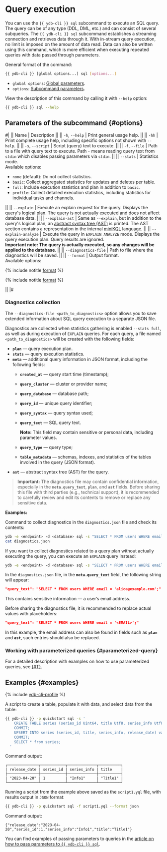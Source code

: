 # Query execution

You can use the `{{ ydb-cli }} sql` subcommand to execute an SQL query. The query can be of any type (DDL, DML, etc.) and can consist of several subqueries. The `{{ ydb-cli }} sql` subcommand establishes a streaming connection and retrieves data through it. With in-stream query execution, no limit is imposed on the amount of data read. Data can also be written using this command, which is more efficient when executing repeated queries with data passed through parameters.

General format of the command:

```bash
{{ ydb-cli }} [global options...] sql [options...]
```

* `global options`: [Global parameters](commands/global-options.md).
* `options`: [Subcommand parameters](#options).

View the description of this command by calling it with `--help` option:

```bash
{{ ydb-cli }} sql --help
```

## Parameters of the subcommand {#options}

#|
|| Name | Description ||
|| `-h`, `--help` | Print general usage help. ||
|| `-hh` | Print complete usage help, including specific options not shown with `--help`. ||
|| `-s`, `--script` | Script (query) text to execute. ||
|| `-f`, `--file` | Path to a file with query text to execute. Path `-` means reading query text from `stdin` which disables passing parameters via `stdin`. ||
|| `--stats` | Statistics mode.<br/>Available options:<br/><ul><li>`none` (default): Do not collect statistics.</li><li>`basic`: Collect aggregated statistics for updates and deletes per table.</li><li>`full`: Include execution statistics and plan in addition to `basic`.</li><li>`profile`: Collect detailed execution statistics, including statistics for individual tasks and channels.</li></ul> ||
|| `--explain` | Execute an explain request for the query. Displays the query's logical plan. The query is not actually executed and does not affect database data. ||
|| `--explain-ast` | Same as `--explain`, but in addition to the query's logical plan, an [abstract syntax tree (AST)](https://en.wikipedia.org/wiki/Abstract_syntax_tree) is printed. The AST section contains a representation in the internal [miniKQL](../../concepts/glossary.md#minikql) language. ||
|| `--explain-analyze` | Execute the query in `EXPLAIN ANALYZE` mode. Displays the query execution plan. Query results are ignored.<br/>**Important note: The query is actually executed, so any changes will be applied to the database**. ||
|| `--diagnostics-file` | Path to file where the diagnostics will be saved. ||
|| `--format` | Output format.<br/>Available options:

{% include notitle [format](./_includes/result_format_common.md) %}

{% include notitle [format](./_includes/result_format_csv_tsv.md) %}

||
|#

### Diagnostics collection

The `--diagnostics-file <path_to_diagnostics>` option allows you to save extended information about SQL query execution to a separate JSON file.

Diagnostics are collected when statistics gathering is enabled `--stats full`, as well as during execution of `EXPLAIN` queries. For each query, a file named `<path_to_diagnostics>` will be created with the following fields:

- **`plan`** — query execution plan.
- **`stats`** — query execution statistics.
- **`meta`** — additional query information in JSON format, including the following fields:
    - **`created_at`** — query start time (timestamp);
    - **`query_cluster`** — cluster or provider name;
    - **`query_database`** — database path;
    - **`query_id`** — unique query identifier;
    - **`query_syntax`** — query syntax used;
    - **`query_text`** — SQL query text.

      **Note:** This field may contain sensitive or personal data, including parameter values.

    - **`query_type`** — query type;
    - **`table_metadata`** — schemas, indexes, and statistics of the tables involved in the query (JSON format).
- **`ast`** — abstract syntax tree (AST) for the query.

> **Important:**
> The diagnostics file may contain confidential information, especially in the **`meta.query_text`**, **`plan`**, and **`ast`** fields. Before sharing this file with third parties (e.g., technical support), it is recommended to carefully review and edit its contents to remove or replace any sensitive data.

**Examples:**

Сommand to collect diagnostics in the `diagnostics.json` file and check its contents:

```bash
ydb -e <endpoint> -d <database> sql -s "SELECT * FROM users WHERE email = 'alice@example.com';" --stats full --diagnostics-file diagnostics.json
cat diagnostics.json
```

If you want to collect diagnostics related to a query plan without actually executing the query, you can execute an `EXPLAIN` query instead:

```bash
ydb -e <endpoint> -d <database> sql -s "SELECT * FROM users WHERE email = 'alice@example.com';" --explain --diagnostics-file diagnostics.json
```

In the `diagnostics.json` file, in the **`meta.query_text`** field, the following string will appear:

```json
"query_text": "SELECT * FROM users WHERE email = 'alice@example.com';"
```

This contains sensitive information — a user’s email address.

Before sharing the diagnostics file, it is recommended to replace actual values with placeholders:

```json
"query_text": "SELECT * FROM users WHERE email = '<EMAIL>';"
```

In this example, the email address can also be found in fields such as **`plan`** and **`ast`**, such entries should also be replaced.

### Working with parameterized queries {#parameterized-query}

For a detailed description with examples on how to use parameterized queries, see [{#T}](parameterized-query-execution.md).

## Examples {#examples}

{% include [ydb-cli-profile](../../_includes/ydb-cli-profile.md) %}

A script to create a table, populate it with data, and select data from the table:

```bash
{{ ydb-cli }} -p quickstart sql -s '
    CREATE TABLE series (series_id Uint64, title Utf8, series_info Utf8, release_date Date, PRIMARY KEY (series_id));
    COMMIT;
    UPSERT INTO series (series_id, title, series_info, release_date) values (1, "Title1", "Info1", Cast("2023-04-20" as Date));
    COMMIT;
    SELECT * from series;
  '
```

Command output:

```text
┌──────────────┬───────────┬─────────────┬──────────┐
| release_date | series_id | series_info | title    |
├──────────────┼───────────┼─────────────┼──────────┤
| "2023-04-20" | 1         | "Info1"     | "Title1" |
└──────────────┴───────────┴─────────────┴──────────┘
```

Running a script from the example above saved as the `script1.yql` file, with results output in `JSON` format:

```bash
{{ ydb-cli }} -p quickstart sql -f script1.yql --format json
```

Command output:

```text
{"release_date":"2023-04-20","series_id":1,"series_info":"Info1","title":"Title1"}
```

You can find examples of passing parameters to queries in the [article on how to pass parameters to `{{ ydb-cli }} sql`](parameterized-query-execution.md).
